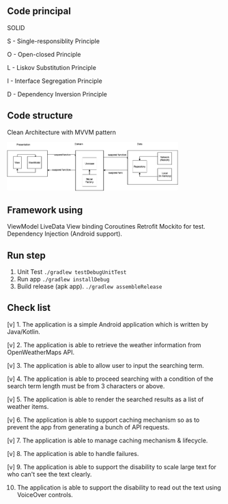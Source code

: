 ## Code principal

SOLID

S - Single-responsiblity Principle 

O - Open-closed Principle 

L - Liskov Substitution Principle 

I - Interface Segregation Principle 

D - Dependency Inversion Principle


## Code structure

Clean Architecture with MVVM pattern

<img src='https://github.com/quangpv/weather/blob/main/documents/diagram.png' width='400px'/>

## Framework using

ViewModel 
LiveData 
View binding 
Coroutines 
Retrofit 
Mockito for test.
Dependency Injection (Android support).

## Run step

1. Unit Test
   `./gradlew testDebugUnitTest`
2. Run app
   `./gradlew installDebug`
3. Build release (apk app).
   `./gradlew assembleRelease`
   
## Check list
[v] 1. The application is a simple Android application which is written by Java/Kotlin.

[v] 2. The application is able to retrieve the weather information from OpenWeatherMaps API.

[v] 3. The application is able to allow user to input the searching term.

[v] 4. The application is able to proceed searching with a condition of the search term length must be
from 3 characters or above.

[v] 5. The application is able to render the searched results as a list of weather items.

[v] 6. The application is able to support caching mechanism so as to prevent the app from generating a
bunch of API requests.

[v] 7. The application is able to manage caching mechanism & lifecycle.

[v] 8. The application is able to handle failures.

[v] 9. The application is able to support the disability to scale large text for who can't see the text
clearly.

10. The application is able to support the disability to read out the text using VoiceOver controls.

